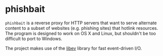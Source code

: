 # phishbait

`phishbait` is a reverse proxy for HTTP servers that want to serve alternate content to a subset of websites (e.g. phishing sites) that hotlink resources. The program is designed to work on OS X and Linux, but shouldn't be too difficult to port to Windows.

The project makes use of the [libev](http://software.schmorp.de/pkg/libev.html) library for fast event-driven I/O.

